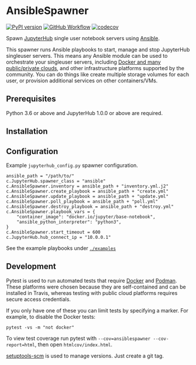 # AnsibleSpawner

[![PyPI version](https://badge.fury.io/py/ansiblespawner.svg)](https://pypi.org/project/ansiblespawner/)
[![GitHub Workflow](https://github.com/manics/jupyterhub-ansiblespawner/workflows/Build/badge.svg?branch=master&event=push)](https://github.com/manics/jupyterhub-ansiblespawner/actions)
[![codecov](https://codecov.io/gh/manics/jupyterhub-ansiblespawner/branch/master/graph/badge.svg)](https://codecov.io/gh/manics/jupyterhub-ansiblespawner)

Spawn [JupyterHub](https://github.com/jupyterhub/jupyterhub) single user notebook servers using [Ansible](https://www.ansible.com/).

This spawner runs Ansible playbooks to start, manage and stop JupyterHub singleuser servers.
This means any Ansible module can be used to orchestrate your singleuser servers, including [Docker and many public/private clouds](https://docs.ansible.com/ansible/latest/modules/list_of_cloud_modules.html), and other infrastructure platforms supported by the community.
You can do things like create multiple storage volumes for each user, or provision additional services on other containers/VMs.


## Prerequisites

Python 3.6 or above and JupyterHub 1.0.0 or above are required.


## Installation


## Configuration

Example `jupyterhub_config.py` spawner configuration.
```
ansible_path = "/path/to/"
c.JupyterHub.spawner_class = "ansible"
c.AnsibleSpawner.inventory = ansible_path + "inventory.yml.j2"
c.AnsibleSpawner.create_playbook = ansible_path + "create.yml"
c.AnsibleSpawner.update_playbook = ansible_path + "update.yml"
c.AnsibleSpawner.poll_playbook = ansible_path + "poll.yml"
c.AnsibleSpawner.destroy_playbook = ansible_path + "destroy.yml"
c.AnsibleSpawner.playbook_vars = {
    "container_image": "docker.io/jupyter/base-notebook",
    "ansible_python_interpreter": "python3",
}
c.AnsibleSpawner.start_timeout = 600
c.JupyterHub.hub_connect_ip = "10.0.0.1"
```
See the example playbooks under [`./examples`](./examples)


## Development

Pytest is used to run automated tests that require [Docker](https://www.docker.com/) and [Podman](https://podman.io/).
These platforms were chosen because they are self-contained and can be installed in Travis, whereas testing with public cloud platforms requires secure access credentials.

If you only have one of these you can limit tests by specifying a marker.
For example, to disable the Docker tests:

    pytest -vs -m "not docker"

To view test coverage run pytest with `--cov=ansiblespawner --cov-report=html`, then open `htmlcov/index.html`.

[setuptools-scm](https://pypi.org/project/setuptools-scm/) is used to manage versions.
Just create a git tag.
